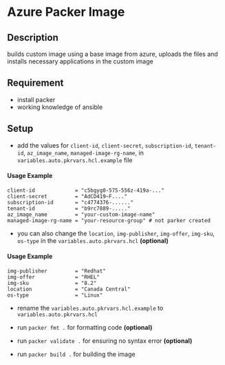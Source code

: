 # Azure Packer Image

## Description
builds custom image using a base image from azure, uploads the files and installs necessary applications in the custom image

## Requirement
- install packer
- working knowledge of ansible

## Setup
- add the values for `client-id`, `client-secret`, `subscription-id`, `tenant-id`, `az_image_name`, `managed-image-rg-name`, in `variables.auto.pkrvars.hcl.example` file

#### Usage Example
~~~
client-id             = "c5bgyg0-575-556z-419a-..."
client-secret         = "AdCD419~F...."
subscription-id       = "c4774376-......"
tenant-id             = "b9rc7889-....."
az_image_name         = "your-custom-image-name"
managed-image-rg-name = "your-resource-group" # not parker created
~~~

- you can also change the `location`, `img-publisher`, `img-offer`, `img-sku`, `os-type` in the `variables.auto.pkrvars.hcl` **(optional)**

#### Usage Example
~~~
img-publisher         = "Redhat"
img-offer             = "RHEL"
img-sku               = "8.2"
location              = "Canada Central"
os-type               = "Linux"
~~~

- rename the `variables.auto.pkrvars.hcl.example` to `variables.auto.pkrvars.hcl`

- run `packer fmt .` for formatting code **(optional)**
- run `packer validate .` for ensuring no syntax error **(optional)**
- run `packer build .` for building the image